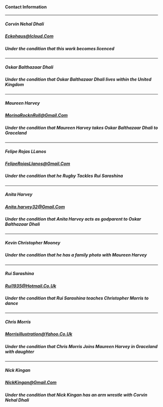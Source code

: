 #### Contact Information 
---

##### Corvin Nehal Dhali
##### Eckohaus@Icloud.Com
##### Under the condition that this work becomes licenced

---

##### Oskar Balthazaar Dhali
##### Under the condition that Oskar Balthazaar Dhali lives within the United Kingdom

---

##### Maureen Harvey
##### MorinaRocknRoll@Gmail.Com
##### Under the condition that Maureen Harvey takes Oskar Balthazaar Dhali to Graceland

---

##### Felipe Rojas LLanos
##### FelipeRojasLlanos@Gmail.Com
##### Under the condition that he Rugby Tackles Rui Sarashina 


---

##### Anita Harvey
##### Anita.harvey32@Gmail.Com
##### Under the condition that Anita Harvey acts as godparent to Oskar Balthazaar Dhali

---


##### Kevin Christopher Mooney
##### Under the condition that he has a family photo with Maureen Harvey

---

##### Rui Sarashina
##### Rui1935@Hotmail.Co.Uk
##### Under the condition that Rui Sarashina teaches Christopher Morris to dance

---

##### Chris Morris 
##### Morrisillustration@Yahoo.Co.Uk
##### Under the condition that Chris Morris Joins Maureen Harvey in Graceland with daughter

---

##### Nick Kingan
##### NickKingan@Gmail.Com
##### Under the condition that Nick Kingan has an arm wrestle with Corvin Nehal Dhali
